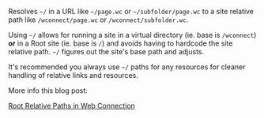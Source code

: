 ﻿Resolves `~/` in a URL like `~/page.wc` or `~/subfolder/page.wc` to a site relative path like `/wconnect/page.wc` or `/wconnect/subfolder.wc`. 

Using `~/` allows for running a site in a virtual directory (ie. base is `/wconnect`) **or** in a Root site (ie. base is `/`) and avoids having to hardcode the site relative path. `~/` figures out the site's base path and adjusts. 

It's recommended you always use `~/` paths for any resources for cleaner handling of relative links and resources.

More info this blog post:

[Root Relative Paths in Web Connection](https://www.west-wind.com/wconnect/weblog/ShowEntry.blog?id=807&id=807)